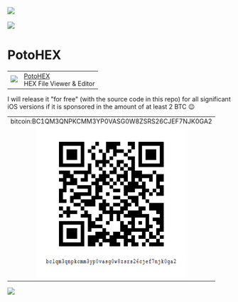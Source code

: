 
[<img src="https://api.gitsponsors.com/api/badge/img?id=487584394" height="40">](https://api.gitsponsors.com/api/badge/link?p=vQa5DCHO3kNSN6BDrcpd5nrdrCxXpgNlygOFeqZrr2gk/TmopvBQNsRFCd7tcximVccAT0MdIeg/Sz72AVlY+2JpvBd+YzY2v9Ub3/K75JJCgSKODgxNYl5G30iB8PwybPfiKPbVr8cJLW4wpAxb3g==)

[<img src="https://api.gitsponsors.com/api/badge/img?id=487584394" height="40">](https://api.gitsponsors.com/api/badge/link?p=vQa5DCHO3kNSN6BDrcpd5nrdrCxXpgNlygOFeqZrr2gk/TmopvBQNsRFCd7tcximVccAT0MdIeg/Sz72AVlY+2JpvBd+YzY2v9Ub3/K75JJCgSKODgxNYl5G30iB8PwybPfiKPbVr8cJLW4wpAxb3g==)

# PotoHEX

[<table align=center border=0 cellspacing=0 cellpadding=0 style="overflow: hidden !important;"><tr><td><img src="https://is4-ssl.mzstatic.com/image/thumb/Purple112/v4/78/d6/f8/78d6f802-78f6-267a-8018-751111f52c10/AppIcon-0-1x_U007emarketing-0-10-0-85-220.png/460x0w.webp" width="70"/></td><td><a href="https://apps.apple.com/us/app/potohex/id1620963302">PotoHEX</a><br>HEX File Viewer & Editor</td><tr></table>]()

I will release it "for free" (with the source code in this repo) for all significant iOS versions if it is sponsored in the amount of at least 2 BTC 😉

[<table align=center cellspacing=0 cellpadding=0 style="overflow: hidden !important;"><tr><td>bitcoin:BC1QM3QNPKCMM3YP0VASG0W8ZSRS26CJEF7NJK0GA2</td></tr><tr><td align=center><img src="btc-address.png"/></td></tr></table>]()


[<img src="https://api.gitsponsors.com/api/badge/img?id=487584394" height="40">](https://api.gitsponsors.com/api/badge/link?p=vQa5DCHO3kNSN6BDrcpd5nrdrCxXpgNlygOFeqZrr2gk/TmopvBQNsRFCd7tcximVccAT0MdIeg/Sz72AVlY+2JpvBd+YzY2v9Ub3/K75JJCgSKODgxNYl5G30iB8PwybPfiKPbVr8cJLW4wpAxb3g==)
